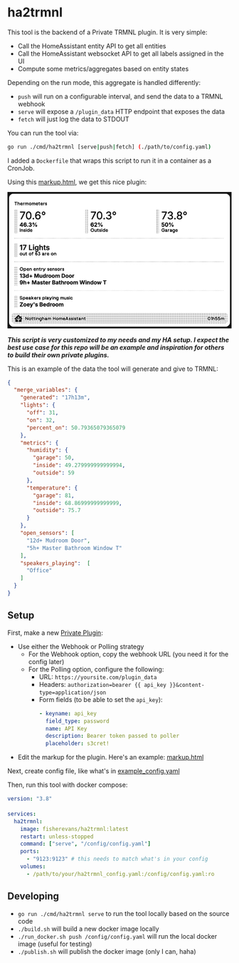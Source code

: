 # ha2trmnl

This tool is the backend of a Private TRMNL plugin. It is very simple:

- Call the HomeAssistant entity API to get all entities
- Call the HomeAssistant websocket API to get all labels assigned in the UI
- Compute some metrics/aggregates based on entity states

Depending on the run mode, this aggregate is handled differently:

- `push` will run on a configurable interval, and send the data to a TRMNL webhook
- `serve` will expose a `/plugin_data` HTTP endpoint that exposes the data
- `fetch` will just log the data to STDOUT

You can run the tool via:

```bash
go run ./cmd/ha2trmnl [serve|push|fetch] (./path/to/config.yaml)
```

I added a `Dockerfile` that wraps this script to run it in a container as a CronJob.

Using this [markup.html](examples/markup.html), we get this nice plugin:

![screenshot](examples/plugin.png)

***This script is very customized to my needs and my HA setup. I expect the best use case for this repo will be an example and inspiration for others to build their own private plugins.***

This is an example of the data the tool will generate and give to TRMNL:

```json
{
  "merge_variables": {
    "generated": "17h13m",
    "lights": {
      "off": 31,
      "on": 32,
      "percent_on": 50.79365079365079
    },
    "metrics": {
      "humidity": {
        "garage": 50,
        "inside": 49.279999999999994,
        "outside": 59
      },
      "temperature": {
        "garage": 81,
        "inside": 68.86999999999999,
        "outside": 75.7
      }
    },
    "open_sensors": [
      "12d+ Mudroom Door",
      "5h+ Master Bathroom Window T"
    ],
    "speakers_playing":  [
      "Office"
    ]
  }
}
```

## Setup

First, make a new [Private Plugin](https://docs.usetrmnl.com/go/private-plugins/templates):

- Use either the Webhook or Polling strategy
  - For the Webhook option, copy the webhook URL (you need it for the config later)
  - For the Polling option, configure the following:
    - URL: `https://yoursite.com/plugin_data`
    - Headers: `authorization=bearer {{ api_key }}&content-type=application/json`
    - Form fields (to be able to set the `api_key`):
      ```yaml
      - keyname: api_key
        field_type: password
        name: API Key
        description: Bearer token passed to poller
        placeholder: s3cret!
      ```
- Edit the markup for the plugin. Here's an example: [markup.html](examples/markup.html)

Next, create config file, like what's in [example_config.yaml](examples/example_config.yaml)

Then, run this tool with docker compose:

```yaml
version: "3.8"

services:
  ha2trmnl:
    image: fisherevans/ha2trmnl:latest
    restart: unless-stopped
    command: ["serve", "/config/config.yaml"]
    ports:
      - "9123:9123" # this needs to match what's in your config
    volumes:
      - /path/to/your/ha2trmnl_config.yaml:/config/config.yaml:ro
```

## Developing

- `go run ./cmd/ha2trmnl serve` to run the tool locally based on the source code
- `./build.sh` will build a new docker image locally
- `./run_docker.sh push /config/config.yaml` will run the local docker image (useful for testing)
- `./publish.sh` will publish the docker image (only I can, haha)